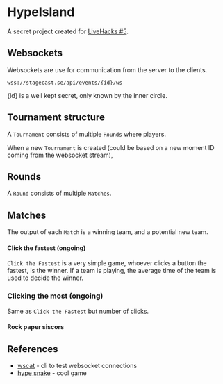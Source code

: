 # HypeIsland

A secret project created for [LiveHacks #5](https://www.stagecast.io/livehacks/home).

## Websockets

Websockets are use for communication from the server to the clients.

```
wss://stagecast.se/api/events/{id}/ws
```

{id} is a well kept secret, only known by the inner circle.

## Tournament structure

A `Tournament` consists of multiple `Rounds` where players.

When a new `Tournament` is created (could be based on a new moment ID coming from the websocket stream),

## Rounds

A `Round` consists of multiple `Matches`.

## Matches

The output of each `Match` is a winning team, and a potential new team.

#### Click the fastest (ongoing)

`Click the Fastest` is a very simple game, whoever clicks a button the fastest, is the winner. If a team is playing, the average time of the team is used to decide the winner.

### Clicking the most (ongoing)

Same as `Click the Fastest` but number of clicks.

#### Rock paper siscors

## References

- [wscat](https://www.npmjs.com/package/wscat) - cli to test websocket connections
- [hype snake](https://www.youtube.com/watch?v=FMrQ8siiksQ) - cool game
